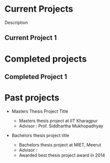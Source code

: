 # Current Projects
Description

## Current Project 1

# Completed projects
	
## Completed Project 1

# Past projects 


* Masters Thesis Project Title
	- Masters thesis project at IIT Kharagpur
	- Advisor : Prof. Siddhartha Mukhopadhyay

* Bachelors thesis project title
	- Bachelors thesis project at MIET, Meerut
	- Advisor : 
	- Awarded best thesis project award in 2014
